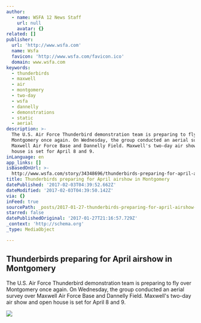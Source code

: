 ```yaml
---
author:
  - name: WSFA 12 News Staff
    url: null
    avatar: {}
related: []
publisher:
  url: 'http://www.wsfa.com'
  name: Wsfa
  favicon: 'http://www.wsfa.com/favicon.ico'
  domain: www.wsfa.com
keywords:
  - thunderbirds
  - maxwell
  - air
  - montgomery
  - two-day
  - wsfa
  - dannelly
  - demonstrations
  - static
  - aerial
description: >-
  The U.S. Air Force Thunderbird demonstration team is preparing to fly over
  Montgomery once again. On Wednesday, the group conducted an aerial survey over
  Maxwell Air Force Base and Dannelly Field. Maxwell's two-day air show and open
  house is set for April 8 and 9.
inLanguage: en
app_links: []
isBasedOnUrl: >-
  http://www.wsfa.com/story/34348696/thunderbirds-preparing-for-april-airshow-in-montgomery
title: Thunderbirds preparing for April airshow in Montgomery
datePublished: '2017-02-03T04:39:52.662Z'
dateModified: '2017-02-03T04:39:50.142Z'
via: {}
inFeed: true
sourcePath: _posts/2017-01-27-thunderbirds-preparing-for-april-airshow-in-montgomery.md
starred: false
datePublishedOriginal: '2017-01-27T21:16:57.729Z'
_context: 'http://schema.org'
_type: MediaObject

---
```

<article style=""><h1>Thunderbirds preparing for April airshow in Montgomery</h1><p>The U.S. Air Force Thunderbird demonstration team is preparing to fly over Montgomery once again. On Wednesday, the group conducted an aerial survey over Maxwell Air Force Base and Dannelly Field. Maxwell's two-day air show and open house is set for April 8 and 9.</p><img src="http://WSFA.images.worldnow.com/images/12990920_G.jpg" /></article>